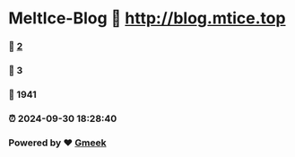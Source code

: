 # MeltIce-Blog :link: http://blog.mtice.top 
### :page_facing_up: [2](http://blog.mtice.top/tag.html) 
### :speech_balloon: 3 
### :hibiscus: 1941 
### :alarm_clock: 2024-09-30 18:28:40 
### Powered by :heart: [Gmeek](https://github.com/Meekdai/Gmeek)
